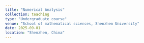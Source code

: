 ```yaml
---
title: "Numerical Analysis"
collection: teaching
type: "Undergraduate course"
venue: "School of mathematical sciences, Shenzhen University"
date: 2025-09-01
location: "Shenzhen, China"
---
```


